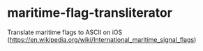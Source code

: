 # maritime-flag-transliterator
Translate maritime flags to ASCII on iOS (https://en.wikipedia.org/wiki/International_maritime_signal_flags)
